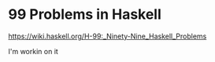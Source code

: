 99 Problems in Haskell
======================

https://wiki.haskell.org/H-99:_Ninety-Nine_Haskell_Problems

I'm workin on it
